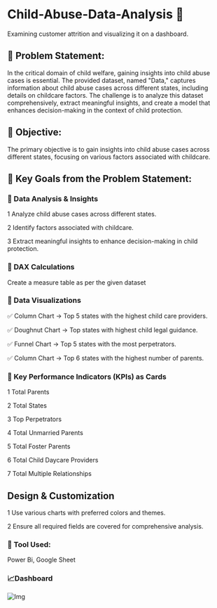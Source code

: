 # Child-Abuse-Data-Analysis 🔔

Examining customer attrition and visualizing it on a dashboard.

## 📜 Problem Statement:
In the critical domain of child welfare, gaining insights into child abuse cases is essential. The provided dataset, named "Data," captures information about child abuse cases across different states, including details on childcare factors. The challenge is to analyze this dataset comprehensively, extract meaningful insights, and create a model that enhances decision-making in the context of child protection.

## 📝 Objective:
The primary objective is to gain insights into child abuse cases across different states, focusing on various factors associated with childcare.

## 🎯 Key Goals from the Problem Statement:

### 📌 Data Analysis & Insights
1 Analyze child abuse cases across different states.

2 Identify factors associated with childcare.

3 Extract meaningful insights to enhance decision-making in child protection.

### 📌 DAX Calculations
Create a measure table as per the given dataset

### 📌 Data Visualizations
✅ Column Chart → Top 5 states with the highest child care providers.

✅ Doughnut Chart → Top states with highest child legal guidance.

✅ Funnel Chart → Top 5 states with the most perpetrators.

✅ Column Chart → Top 6 states with the highest number of parents.

### 📌 Key Performance Indicators (KPIs) as Cards
1 Total Parents

2 Total States

3 Top Perpetrators

4 Total Unmarried Parents

5 Total Foster Parents

6 Total Child Daycare Providers

7 Total Multiple Relationships

## Design & Customization
1 Use various charts with preferred colors and themes.

2 Ensure all required fields are covered for comprehensive analysis.

### 🔧 Tool Used:

Power Bi, Google Sheet

### 📈Dashboard

![Img]()

